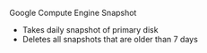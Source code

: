 Google Compute Engine Snapshot

* Takes daily snapshot of primary disk
* Deletes all snapshots that are older than 7 days
